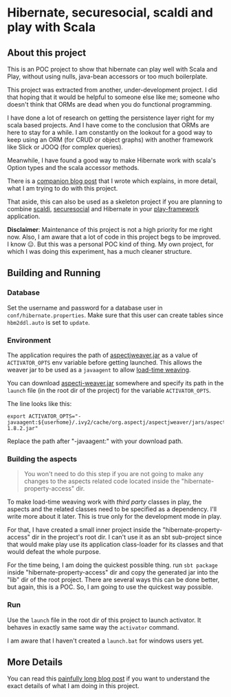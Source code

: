 # Hibernate, securesocial, scaldi and play with Scala

## About this project

This is an POC project to show that hibernate can play well with
Scala and Play, without using nulls, java-bean accessors or too much
boilerplate. 

This project was extracted from another, under-development
project. I did that hoping that it would be helpful to someone else
like me;  someone who doesn't think that ORMs are dead when you do
functional programming. 

I have done a lot of research on getting the persistence layer right for my
scala based projects. And I have come to the conclusion that ORMs are
here to stay for a while. I am constantly on the lookout for a good
way to keep using an ORM (for CRUD or object graphs) with another
framework like Slick or JOOQ (for complex queries).

Meanwhile, I have found a good way to make Hibernate work with scala's
Option types and the scala accessor methods.

There is a [companion blog post][blog-post] that I wrote which
explains, in more detail, what I am trying to do with this project.

That aside, this can also be used as a skeleton project if you are
planning to combine [scaldi][scaldi], [securesocial][secure-social]
and Hibernate in your [play-framework][play-framework] application.

**Disclaimer**: Maintenance of this project is not a high priority for
  me right now. Also, I am aware that a lot of code in this project
  begs to be improved. I know :expressionless:. But this was a
  personal POC kind of thing. My own project, for which I was doing
  this experiment, has a much cleaner structure. 


## Building and Running

### Database

Set the username and password for a database user in
`conf/hibernate.properties`.  Make sure that this user can create
tables since `hbm2ddl.auto` is set to `update`.

### Environment

The application requires the path of [aspectjweaver.jar][ajweaver] as
a value of `ACTIVATOR_OPTS` env variable before getting launched. This
allows the weaver jar to be used as a `javaagent` to allow
[load-time weaving](ltw). 

You can download [aspectj-weaver.jar][ajweaver] somewhere and specify
its path in the `launch` file (in the root dir of the project) for
the variable `ACTIVATOR_OPTS`.

The line looks like this:

```
export ACTIVATOR_OPTS="-javaagent:${userhome}/.ivy2/cache/org.aspectj/aspectjweaver/jars/aspectjweaver-1.8.2.jar"

```

Replace the path after "-javaagent:" with your download path.

### Building the aspects

> You won't need to do this step if you are not going to make any
> changes to the aspects related code located inside the
> "hibernate-property-access" dir.

To make load-time weaving work with _third party_ classes in play, the
aspects and the related classes need to be specified as a
dependency. I'll write more about it later. This is true only for the
development mode in play.

For that, I have created a small inner project inside the
"hibernate-property-access" dir in the project's root dir. I can't use
it as an sbt sub-project since that would make play use its
application class-loader for its classes and that would defeat the
whole purpose.

For the time being, I am doing the quickest possible thing. run `sbt
package` inside "hibernate-property-access" dir and copy the generated
jar into the "lib" dir of the root project. There are several ways this
can be done better, but again, this is a POC. So, I am going to
use the quickest way possible. 

### Run

Use the `launch` file in the root dir of this project to launch
activator. It behaves in exactly same same way the `activator`
command.

I am aware that I haven't created a `launch.bat` for windows
users yet.

## More Details

You can read this [painfully long blog post][blog-post] if you want to
understand the exact details of what I am doing in this project.

[blog-post]:
http://bhashitparikh.com/2014/10/28/hibernate-with-scala-options-with-less-pain.html
[scaldi]:http://scaldi.org/
[secure-social]: http://securesocial.ws/
[play-framework]: http://playframework.com/
[ajweaver]: http://mvnrepository.com/artifact/org.aspectj/aspectjweaver/1.8.3
[ltw]: https://www.eclipse.org/aspectj/doc/next/devguide/ltw.html



